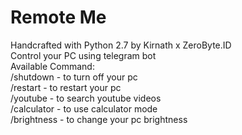 # Remote Me<br />
Handcrafted with Python 2.7 by Kirnath x ZeroByte.ID<br />
Control your PC using telegram bot<br />
Available Command:<br />
/shutdown - to turn off your pc<br />
/restart - to restart your pc<br />
/youtube - to search youtube videos<br />
/calculator - to use calculator mode<br />
/brightness - to change your pc brightness<br />
